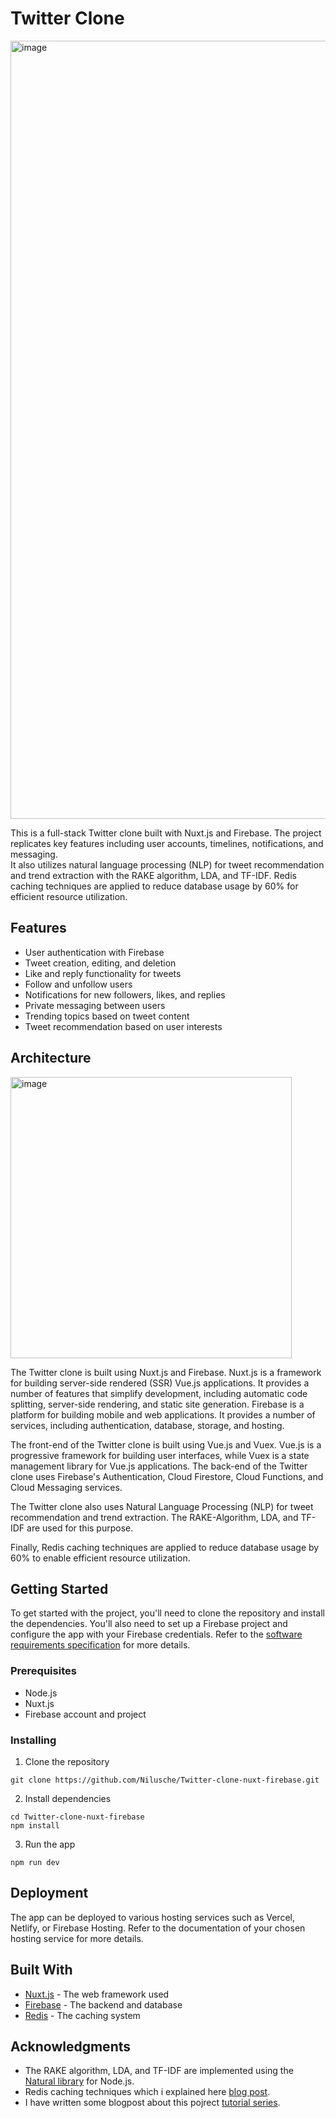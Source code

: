 # Twitter Clone
<img width="1245" alt="image" src="https://user-images.githubusercontent.com/73897941/224555421-8e1c59b7-0985-428b-a1e1-f8f04c3d24f3.png">

This is a full-stack Twitter clone built with Nuxt.js and Firebase. The project replicates key features including user accounts, timelines, notifications, and messaging. <br> It also utilizes natural language processing (NLP) for tweet recommendation and trend extraction with the RAKE algorithm, LDA, and TF-IDF. Redis caching techniques are applied to reduce database usage by 60% for efficient resource utilization.

## Features

- User authentication with Firebase
- Tweet creation, editing, and deletion
- Like and reply functionality for tweets
- Follow and unfollow users
- Notifications for new followers, likes, and replies
- Private messaging between users
- Trending topics based on tweet content
- Tweet recommendation based on user interests

## Architecture
<img width="450" alt="image" src="https://github.com/Nilusche/Twitter-clone-nuxt-firebase/assets/73897941/37b584b4-34f8-4f58-931c-016052d723a5">

The Twitter clone is built using Nuxt.js and Firebase. Nuxt.js is a framework for building server-side rendered (SSR) Vue.js applications. It provides a number of features that simplify development, including automatic code splitting, server-side rendering, and static site generation. Firebase is a platform for building mobile and web applications. It provides a number of services, including authentication, database, storage, and hosting.

The front-end of the Twitter clone is built using Vue.js and Vuex. Vue.js is a progressive framework for building user interfaces, while Vuex is a state management library for Vue.js applications. The back-end of the Twitter clone uses Firebase's Authentication, Cloud Firestore, Cloud Functions, and Cloud Messaging services.

The Twitter clone also uses Natural Language Processing (NLP) for tweet recommendation and trend extraction. The RAKE-Algorithm, LDA, and TF-IDF are used for this purpose.

Finally, Redis caching techniques are applied to reduce database usage by 60% to enable efficient resource utilization.



## Getting Started

To get started with the project, you'll need to clone the repository and install the dependencies. You'll also need to set up a Firebase project and configure the app with your Firebase credentials. Refer to the [software requirements specification](https://github.com/Nilusche/Twitter-clone-nuxt-firebase/blob/master/Twitter_clone_Software_Requirements_Specification_%20(1).pdf) for more details.

### Prerequisites

- Node.js
- Nuxt.js
- Firebase account and project

### Installing

1. Clone the repository
```
git clone https://github.com/Nilusche/Twitter-clone-nuxt-firebase.git
```
2. Install dependencies
```
cd Twitter-clone-nuxt-firebase
npm install
```
3. Run the app
```
npm run dev
```

## Deployment

The app can be deployed to various hosting services such as Vercel, Netlify, or Firebase Hosting. Refer to the documentation of your chosen hosting service for more details.

## Built With

- [Nuxt.js](https://nuxtjs.org/) - The web framework used
- [Firebase](https://firebase.google.com/) - The backend and database
- [Redis](https://redis.io/) - The caching system



## Acknowledgments

- The RAKE algorithm, LDA, and TF-IDF are implemented using the [Natural library](https://github.com/NaturalNode/natural) for Node.js.
- Redis caching techniques which i explained here [blog post](https://www.linkedin.com/pulse/building-clone-twitter-caching-timelines-tweets-redis-liyanaarachchi%3FtrackingId=AtdxJEJoZ0IiKfFDoG%252BN%252FQ%253D%253D/?trackingId=AtdxJEJoZ0IiKfFDoG%2BN%2FQ%3D%3D).
- I have written some blogpost about this pojrect [tutorial series](https://www.linkedin.com/pulse/building-clone-twitter-vuenuxt-js-firebase-part-1-liyanaarachchi-1e%3FtrackingId=U8X7qve5Pq2gTc0XrSJxQg%253D%253D/?trackingId=U8X7qve5Pq2gTc0XrSJxQg%3D%3D).


